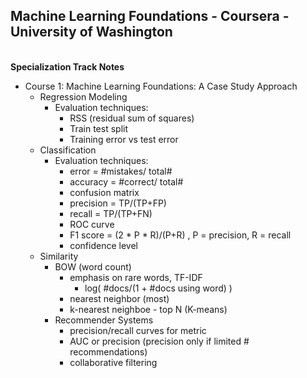 ## Machine Learning Foundations - Coursera - University of Washington
<br><b> Specialization Track Notes </b>

- Course 1: Machine Learning Foundations: A Case Study Approach
  - Regression Modeling
    - Evaluation techniques:
      - RSS (residual sum of squares)
      - Train test split
      - Training error vs test error
  - Classification
    - Evaluation techniques:
      - error = #mistakes/ total#
      - accuracy = #correct/ total#
      - confusion matrix
      - precision = TP/(TP+FP)
      - recall = TP/(TP+FN)
      - ROC curve
      - F1 score = (2 * P * R)/(P+R) , P = precision, R = recall
      - confidence level
  - Similarity
    - BOW (word count)
      - emphasis on rare words, TF-IDF
        - log( #docs/(1 + #docs using word) )
      - nearest neighbor (most)
      - k-nearest neighboe - top N (K-means)
    - Recommender Systems
      - precision/recall curves for metric
      - AUC or precision (precision only if limited # recommendations)
      - collaborative filtering
